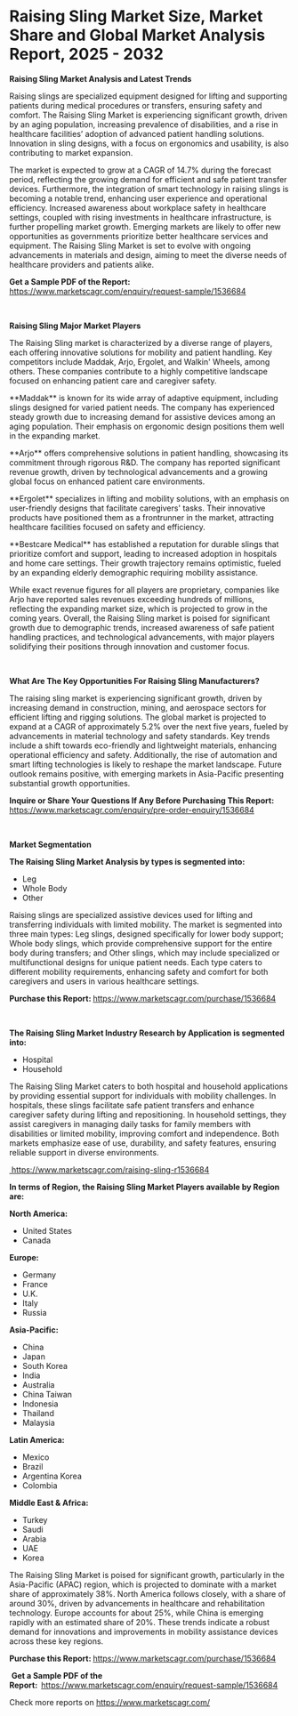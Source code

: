 <p><h1>Raising Sling Market Size, Market Share and Global Market Analysis Report, 2025 - 2032</h1></p><p><strong>Raising Sling Market Analysis and Latest Trends</strong></p>
<p><p>Raising slings are specialized equipment designed for lifting and supporting patients during medical procedures or transfers, ensuring safety and comfort. The Raising Sling Market is experiencing significant growth, driven by an aging population, increasing prevalence of disabilities, and a rise in healthcare facilities’ adoption of advanced patient handling solutions. Innovation in sling designs, with a focus on ergonomics and usability, is also contributing to market expansion.</p><p>The market is expected to grow at a CAGR of 14.7% during the forecast period, reflecting the growing demand for efficient and safe patient transfer devices. Furthermore, the integration of smart technology in raising slings is becoming a notable trend, enhancing user experience and operational efficiency. Increased awareness about workplace safety in healthcare settings, coupled with rising investments in healthcare infrastructure, is further propelling market growth. Emerging markets are likely to offer new opportunities as governments prioritize better healthcare services and equipment. The Raising Sling Market is set to evolve with ongoing advancements in materials and design, aiming to meet the diverse needs of healthcare providers and patients alike.</p></p>
<p><strong>Get a Sample PDF of the Report:&nbsp;</strong> <a href="https://www.marketscagr.com/enquiry/request-sample/1536684?utm_campaign=2480&utm_medium=2&utm_source=Github&utm_content=ia&utm_term=04032025&utm_id=raising-sling">https://www.marketscagr.com/enquiry/request-sample/1536684</a></p>
<p>&nbsp;</p>
<p><strong>Raising Sling Major Market Players</strong></p>
<p><p>The Raising Sling market is characterized by a diverse range of players, each offering innovative solutions for mobility and patient handling. Key competitors include Maddak, Arjo, Ergolet, and Walkin' Wheels, among others. These companies contribute to a highly competitive landscape focused on enhancing patient care and caregiver safety.</p><p>**Maddak** is known for its wide array of adaptive equipment, including slings designed for varied patient needs. The company has experienced steady growth due to increasing demand for assistive devices among an aging population. Their emphasis on ergonomic design positions them well in the expanding market.</p><p>**Arjo** offers comprehensive solutions in patient handling, showcasing its commitment through rigorous R&D. The company has reported significant revenue growth, driven by technological advancements and a growing global focus on enhanced patient care environments.</p><p>**Ergolet** specializes in lifting and mobility solutions, with an emphasis on user-friendly designs that facilitate caregivers' tasks. Their innovative products have positioned them as a frontrunner in the market, attracting healthcare facilities focused on safety and efficiency.</p><p>**Bestcare Medical** has established a reputation for durable slings that prioritize comfort and support, leading to increased adoption in hospitals and home care settings. Their growth trajectory remains optimistic, fueled by an expanding elderly demographic requiring mobility assistance.</p><p>While exact revenue figures for all players are proprietary, companies like Arjo have reported sales revenues exceeding hundreds of millions, reflecting the expanding market size, which is projected to grow in the coming years. Overall, the Raising Sling market is poised for significant growth due to demographic trends, increased awareness of safe patient handling practices, and technological advancements, with major players solidifying their positions through innovation and customer focus.</p></p>
<p>&nbsp;</p>
<p><strong>What Are The Key Opportunities For Raising Sling Manufacturers?</strong></p>
<p><p>The raising sling market is experiencing significant growth, driven by increasing demand in construction, mining, and aerospace sectors for efficient lifting and rigging solutions. The global market is projected to expand at a CAGR of approximately 5.2% over the next five years, fueled by advancements in material technology and safety standards. Key trends include a shift towards eco-friendly and lightweight materials, enhancing operational efficiency and safety. Additionally, the rise of automation and smart lifting technologies is likely to reshape the market landscape. Future outlook remains positive, with emerging markets in Asia-Pacific presenting substantial growth opportunities.</p></p>
<p><strong>Inquire or Share Your Questions If Any Before Purchasing This Report:</strong> <a href="https://www.marketscagr.com/enquiry/pre-order-enquiry/1536684?utm_campaign=2480&utm_medium=2&utm_source=Github&utm_content=ia&utm_term=04032025&utm_id=raising-sling">https://www.marketscagr.com/enquiry/pre-order-enquiry/1536684</a></p>
<p>&nbsp;</p>
<p><strong>Market Segmentation</strong></p>
<p><strong>The Raising Sling Market Analysis by types is segmented into:</strong></p>
<p><ul><li>Leg</li><li>Whole Body</li><li>Other</li></ul></p>
<p><p>Raising slings are specialized assistive devices used for lifting and transferring individuals with limited mobility. The market is segmented into three main types: Leg slings, designed specifically for lower body support; Whole body slings, which provide comprehensive support for the entire body during transfers; and Other slings, which may include specialized or multifunctional designs for unique patient needs. Each type caters to different mobility requirements, enhancing safety and comfort for both caregivers and users in various healthcare settings.</p></p>
<p><strong>Purchase this Report:&nbsp;</strong><a href="https://www.marketscagr.com/purchase/1536684?utm_campaign=2480&utm_medium=2&utm_source=Github&utm_content=ia&utm_term=04032025&utm_id=raising-sling">https://www.marketscagr.com/purchase/1536684</a></p>
<p>&nbsp;</p>
<p><strong>The Raising Sling Market Industry Research by Application is segmented into:</strong></p>
<p><ul><li>Hospital</li><li>Household</li></ul></p>
<p><p>The Raising Sling Market caters to both hospital and household applications by providing essential support for individuals with mobility challenges. In hospitals, these slings facilitate safe patient transfers and enhance caregiver safety during lifting and repositioning. In household settings, they assist caregivers in managing daily tasks for family members with disabilities or limited mobility, improving comfort and independence. Both markets emphasize ease of use, durability, and safety features, ensuring reliable support in diverse environments.</p></p>
<p><a href="https://www.marketscagr.com/raising-sling-r1536684?utm_campaign=2480&utm_medium=2&utm_source=Github&utm_content=ia&utm_term=04032025&utm_id=raising-sling">&nbsp;https://www.marketscagr.com/raising-sling-r1536684</a></p>
<p><strong>In terms of Region, the Raising Sling Market Players available by Region are:</strong></p>
<p>
    <p> <strong> North America: </strong>
        <ul>
            <li>United States</li>
            <li>Canada</li>
        </ul>
        </p> 
    <p> <strong> Europe: </strong>
        <ul>
            <li>Germany</li>
            <li>France</li>
            <li>U.K.</li>
            <li>Italy</li>
            <li>Russia</li>
        </ul>
        </p> 
    <p> <strong> Asia-Pacific: </strong>
        <ul>
            <li>China</li>
            <li>Japan</li>
            <li>South Korea</li>
            <li>India</li>
            <li>Australia</li>
            <li>China Taiwan</li>
            <li>Indonesia</li>
            <li>Thailand</li>
            <li>Malaysia</li>
        </ul>
        </p> 
    <p> <strong> Latin America: </strong>
        <ul>
            <li>Mexico</li>
            <li>Brazil</li>
            <li>Argentina Korea</li>
            <li>Colombia</li>
        </ul>
        </p> 
    <p> <strong> Middle East & Africa: </strong>
        <ul>
            <li>Turkey</li>
            <li>Saudi</li>
            <li>Arabia</li>
            <li>UAE</li>
            <li>Korea</li>
        </ul>
    </p>
    </p>
<p><p>The Raising Sling Market is poised for significant growth, particularly in the Asia-Pacific (APAC) region, which is projected to dominate with a market share of approximately 38%. North America follows closely, with a share of around 30%, driven by advancements in healthcare and rehabilitation technology. Europe accounts for about 25%, while China is emerging rapidly with an estimated share of 20%. These trends indicate a robust demand for innovations and improvements in mobility assistance devices across these key regions.</p></p>
<p><strong>Purchase this Report: </strong><a href="https://www.marketscagr.com/purchase/1536684?utm_campaign=2480&utm_medium=2&utm_source=Github&utm_content=ia&utm_term=04032025&utm_id=raising-sling">https://www.marketscagr.com/purchase/1536684</a></p>
<p>&nbsp;<strong>Get a Sample PDF of the Report:&nbsp;&nbsp;</strong><a href="https://www.marketscagr.com/enquiry/request-sample/1536684?utm_campaign=2480&utm_medium=2&utm_source=Github&utm_content=ia&utm_term=04032025&utm_id=raising-sling">https://www.marketscagr.com/enquiry/request-sample/1536684</a></p>
<p><strong></strong></p>
<p>Check more reports on <a href="https://www.marketscagr.com/?utm_campaign=2480&utm_medium=2&utm_source=Github&utm_content=ia&utm_term=04032025&utm_id=raising-sling">https://www.marketscagr.com/</a></p>